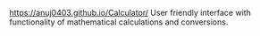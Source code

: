 https://anuj0403.github.io/Calculator/
User friendly interface with functionality of mathematical calculations and conversions.
